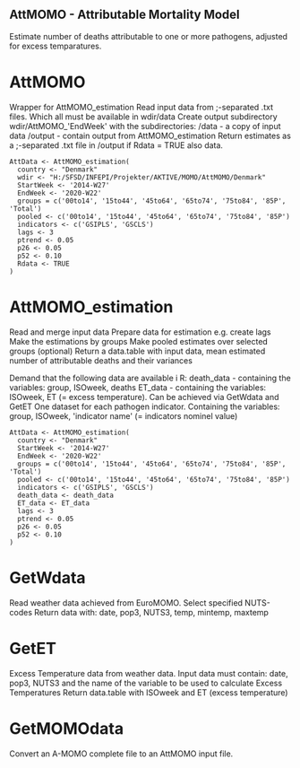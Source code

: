 ## AttMOMO - Attributable Mortality Model

Estimate number of deaths attributable to one or more pathogens, adjusted for excess temparatures.

# AttMOMO
Wrapper for AttMOMO_estimation
Read input data from ;-separated .txt files. Which all must be available in wdir/data
Create output subdirectory wdir/AttMOMO_'EndWeek'
with the subdirectories:
 /data - a copy of input data
 /output - contain output from AttMOMO_estimation
Return estimates as a ;-separated .txt file in /output
 if Rdata = TRUE also data.
 
```{r eval = FALSE}
AttData <- AttMOMO_estimation(
  country <- "Denmark"
  wdir <- "H:/SFSD/INFEPI/Projekter/AKTIVE/MOMO/AttMOMO/Denmark"
  StartWeek <- '2014-W27'
  EndWeek <- '2020-W22'
  groups = c('00to14', '15to44', '45to64', '65to74', '75to84', '85P', 'Total')
  pooled <- c('00to14', '15to44', '45to64', '65to74', '75to84', '85P')
  indicators <- c('GSIPLS', 'GSCLS')
  lags <- 3
  ptrend <- 0.05
  p26 <- 0.05
  p52 <- 0.10
  Rdata <- TRUE
)
```

# AttMOMO_estimation
Read and merge input data
Prepare data for estimation e.g. create lags
Make the estimations by groups
Make pooled estimates over selected groups (optional)
Return a data.table with input data, mean estimated number of attributable deaths and their variances

Demand that the following data are available i R:
death_data - containing the variables: group, ISOweek, deaths
ET_data - containing the variables: ISOweek, ET (= excess temperature). Can be achieved via GetWdata and GetET
One dataset for each pathogen indicator. Containing the variables: group, ISOweek, 'indicator name' (= indicators nominel value)

```{r eval = FALSE}
AttData <- AttMOMO_estimation(
  country <- "Denmark"
  StartWeek <- '2014-W27'
  EndWeek <- '2020-W22'
  groups = c('00to14', '15to44', '45to64', '65to74', '75to84', '85P', 'Total')
  pooled <- c('00to14', '15to44', '45to64', '65to74', '75to84', '85P')
  indicators <- c('GSIPLS', 'GSCLS')
  death_data <- death_data
  ET_data <- ET_data
  lags <- 3
  ptrend <- 0.05
  p26 <- 0.05
  p52 <- 0.10
)
```

# GetWdata
Read weather data achieved from EuroMOMO.
Select specified NUTS-codes
Return data with: date, pop3, NUTS3, temp, mintemp, maxtemp

# GetET
Excess Temperature data from weather data.
Input data must contain: date, pop3, NUTS3 and the name of the variable to be used to calculate Excess Temperatures
Return data.table with ISOweek and ET (excess temperature)

# GetMOMOdata
Convert an A-MOMO complete file to an AttMOMO input file.

